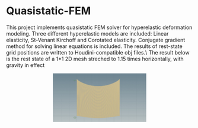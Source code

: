 # Quasistatic-FEM
This project implements quasistatic FEM solver for hyperelastic deformation modeling.
Three different hyperelastic models are included: Linear elasticity, St-Venant Kirchoff and Corotated elasticity.
Conjugate gradient method for solving linear equations is included.
The results of rest-state grid positions are written to Houdini-compatible obj files.\\
The result below is the rest state of a 1*1 2D mesh streched to 1.15 times horizontally, with gravity in effect 
<p align="center">
  <img src="https://github.com/YushanH/Quasistatic-FEM/blob/master/result.png" width="50%" >
</p>
